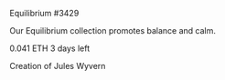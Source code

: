 
Equilibrium #3429

  Our Equilibrium collection promotes balance and calm.

  0.041 ETH
  3 days left
  
  Creation of Jules Wyvern